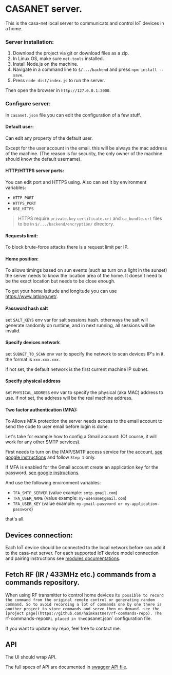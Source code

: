# CASANET server.
This is the casa-net local server to communicats and control IoT devices in a home. 

### Server installation:
1. Download the project via git or download files as a zip.
1. In Linux OS, make sure `net-tools` installed.
1. Install Node.js on the machine.
1. Navigate in a command line to `$/.../backend` and press `npm install --save`.
1. Press `node dist/index.js` to run the server.

Then open the browser in `http://127.0.0.1:3000`.

### Configure server:

In `casanet.json` file you can edit the configuration of a few stuff.


#### Default user:
Can edit any property of the default user. 

Except for the user account in the email. this will be always the mac address of the machine.
(The reason is for security, the only owner of the machine should know the default username).

#### HTTP/HTTPS server ports:
You can edit port and HTTPS using.
Also can set it by environment variables:
* `HTTP_PORT`
* `HTTPS_PORT`
* `USE_HTTPS`

> HTTPS require `private.key` `certificate.crt` and `ca_bundle.crt` files to be in `$/.../backend/encryption/` directory.

#### Requests limit:
To block brute-force attacks there is a request limit per IP.

#### Home position:
To allows timings based on sun events (such as turn on a light in the sunset) the server needs to know the location area of the home.
It doesn't need to be the exact location but needs to be close enough.

To get your home latitude and longitude you can use https://www.latlong.net/.

#### Password hash salt
set `SALT_KEYS` env var for salt sessions hash. otherways the salt will generate randomly on runtime, and in next running, all sessions will be invalid. 

#### Specify devices network 
set `SUBNET_TO_SCAN` env var to specify the network to scan devices IP's in it. the format is `xxx.xxx.xxx`. 

if not set, the default network is the first current machine IP subnet.  

#### Specify physical address 
set `PHYSICAL_ADDRESS` env var to specify the physical (aka MAC) address to use.
if not set, the address will be the real machine address.

#### Two factor authentication (MFA):
To Allows MFA protection the server needs access to the email account to send the code to user email before login is done.

Let's take for example how to config a Gmail account: (Of course, it will work for any other SMTP services).

First needs to turn on the IMAP/SMTP access service for the account, [see google instructions](https://support.google.com/mail/answer/7126229) and follow `Step 1` only.

If MFA is enabled for the Gmail account create an application key for the password. [see google instructions](https://support.google.com/accounts/answer/185833).

And use the following environment variables:
* `TFA_SMTP_SERVER` (value example: `smtp.gmail.com`)
* `TFA_USER_NAME` (value example: `my-usename@gmail.com`)
* `TFA_USER_KEY` (value example: `my-gmail-password or my-application-password`)

that's all.

## Devices connection:
Each IoT device should be connected to the local network before can add it to the casa-net server.
For each supported IoT device model connection and pairing instructions see [modules documentations](./src/modules/README.md).

## Fetch RF (IR / 433MHz etc.) commands from a commands repository.
When using RF transmitter to control home devices it`s possible to record the command from the original remote control or generating random command.
So to avoid recording a lot of commands one by one there is another project to store commands and serve then on demand. see the [project page](https://github.com/haimkastner/rf-commands-repo).
The `rf-commands-repo` URL placed in the `casanet.json` configuration file.

If you want to update my repo, feel free to contact me. 

## API
The UI should wrap API. 

The full specs of API are documented in [swagger API file](./swagger.yaml).







